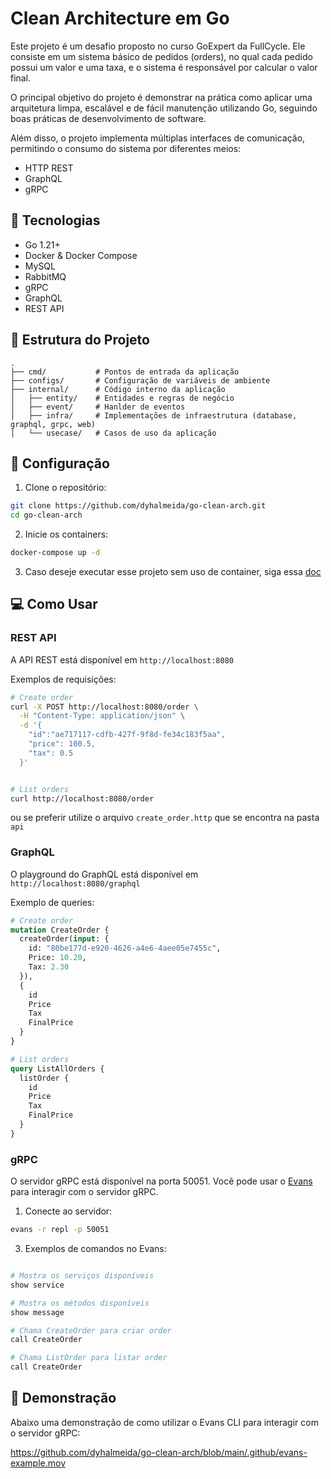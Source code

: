 # Clean Architecture em Go

Este projeto é um desafio proposto no curso GoExpert da FullCycle. Ele consiste em um sistema básico de pedidos (orders), no qual cada pedido possui um valor e uma taxa, e o sistema é responsável por calcular o valor final.

O principal objetivo do projeto é demonstrar na prática como aplicar uma arquitetura limpa, escalável e de fácil manutenção utilizando Go, seguindo boas práticas de desenvolvimento de software.

Além disso, o projeto implementa múltiplas interfaces de comunicação, permitindo o consumo do sistema por diferentes meios:

- HTTP REST
- GraphQL
- gRPC

## 🚀 Tecnologias

- Go 1.21+
- Docker & Docker Compose
- MySQL
- RabbitMQ
- gRPC
- GraphQL
- REST API

## 📁 Estrutura do Projeto

```
.
├── cmd/           # Pontos de entrada da aplicação
├── configs/       # Configuração de variáveis de ambiente
├── internal/      # Código interno da aplicação
│   ├── entity/    # Entidades e regras de negócio
│   ├── event/     # Hanlder de eventos
│   ├── infra/     # Implementações de infraestrutura (database, graphql, grpc, web)
│   └── usecase/   # Casos de uso da aplicação
```

## 🔧 Configuração

1. Clone o repositório:
```bash
git clone https://github.com/dyhalmeida/go-clean-arch.git
cd go-clean-arch
```

2. Inicie os containers:
```bash
docker-compose up -d
```

3. Caso deseje executar esse projeto sem uso de container, siga essa [doc](.github/local.md)

## 💻 Como Usar

### REST API

A API REST está disponível em `http://localhost:8080`

Exemplos de requisições:

```bash
# Create order
curl -X POST http://localhost:8080/order \
  -H "Content-Type: application/json" \
  -d '{
    "id":"ae717117-cdfb-427f-9f8d-fe34c183f5aa",
    "price": 100.5,
    "tax": 0.5
  }'


# List orders
curl http://localhost:8080/order
```
ou se preferir utilize o arquivo `create_order.http` que se encontra na pasta `api`

### GraphQL

O playground do GraphQL está disponível em `http://localhost:8080/graphql`

Exemplo de queries:

```graphql
# Create order
mutation CreateOrder {
  createOrder(input: { 
    id: "80be177d-e920-4626-a4e6-4aee05e7455c",
    Price: 10.20,
    Tax: 2.30
  }),
  {
    id
    Price
    Tax
    FinalPrice
  }
}

# List orders
query ListAllOrders {
  listOrder {
    id
    Price
    Tax
    FinalPrice
  }
}
```

### gRPC

O servidor gRPC está disponível na porta 50051. Você pode usar o [Evans](https://github.com/ktr0731/evans) para interagir com o servidor gRPC.

1. Conecte ao servidor:
```bash
evans -r repl -p 50051
```

3. Exemplos de comandos no Evans:
```bash

# Mostra os serviços disponíveis
show service

# Mostra os métodos disponíveis
show message

# Chama CreateOrder para criar order
call CreateOrder

# Chama ListOrder para listar order
call CreateOrder
```

## 🎥 Demonstração

Abaixo uma demonstração de como utilizar o Evans CLI para interagir com o servidor gRPC:

https://github.com/dyhalmeida/go-clean-arch/blob/main/.github/evans-example.mov
